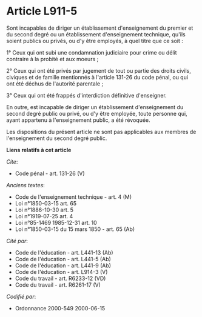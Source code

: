 # Article L911-5

Sont incapables de diriger un établissement d'enseignement du premier et du second degré ou un établissement d'enseignement
technique, qu'ils soient publics ou privés, ou d'y être employés, à quel titre que ce soit :

1° Ceux qui ont subi une condamnation judiciaire pour crime ou délit contraire à la probité et aux moeurs ;

2° Ceux qui ont été privés par jugement de tout ou partie des droits civils, civiques et de famille mentionnés à l'article
131-26 du code pénal, ou qui ont été déchus de l'autorité parentale ;

3° Ceux qui ont été frappés d'interdiction définitive d'enseigner.

En outre, est incapable de diriger un établissement d'enseignement du second degré public ou privé, ou d'y être employée,
toute personne qui, ayant appartenu à l'enseignement public, a été révoquée.

Les dispositions du présent article ne sont pas applicables aux membres de l'enseignement du second degré public.

**Liens relatifs à cet article**

_Cite_:

  - Code pénal - art. 131-26 (V)

_Anciens textes_:

  - Code de l'enseignement technique - art. 4 (M)
  - Loi n°1850-03-15 art. 65
  - Loi n°1886-10-30 art. 5
  - Loi n°1919-07-25 art. 4
  - Loi n°85-1469 1985-12-31 art. 10
  - Loi n°1850-03-15 du 15 mars 1850 - art. 65 (Ab)

_Cité par_:

  - Code de l'éducation - art. L441-13 (Ab)
  - Code de l'éducation - art. L441-5 (Ab)
  - Code de l'éducation - art. L441-9 (Ab)
  - Code de l'éducation - art. L914-3 (V)
  - Code du travail - art. R6233-12 (VD)
  - Code du travail - art. R6261-17 (V)

_Codifié par_:

  - Ordonnance 2000-549 2000-06-15
